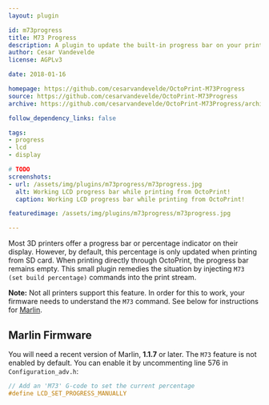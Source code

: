 ```yaml
---
layout: plugin

id: m73progress
title: M73 Progress
description: A plugin to update the built-in progress bar on your printer's LCD.
author: Cesar Vandevelde
license: AGPLv3

date: 2018-01-16

homepage: https://github.com/cesarvandevelde/OctoPrint-M73Progress
source: https://github.com/cesarvandevelde/OctoPrint-M73Progress
archive: https://github.com/cesarvandevelde/OctoPrint-M73Progress/archive/master.zip

follow_dependency_links: false

tags:
- progress
- lcd
- display

# TODO
screenshots:
- url: /assets/img/plugins/m73progress/m73progress.jpg
  alt: Working LCD progress bar while printing from OctoPrint!
  caption: Working LCD progress bar while printing from OctoPrint!

featuredimage: /assets/img/plugins/m73progress/m73progress.jpg

---
```


Most 3D printers offer a progress bar or percentage indicator on
their display. However, by default, this percentage is only updated when
printing from SD card. When printing directly through OctoPrint, the progress bar
remains empty. This small plugin remedies the situation by injecting
`M73 (set build percentage)` commands into the print stream.

**Note:** Not all printers support this feature. In order for this to work, your
firmware needs to understand the `M73` command. See below for instructions for
[Marlin](https://github.com/MarlinFirmware/Marlin).

## Marlin Firmware

You will need a recent version of Marlin, **1.1.7** or later. The `M73` feature is
not enabled by default. You can enable it by uncommenting line 576 in
`Configuration_adv.h`:

```C
// Add an 'M73' G-code to set the current percentage
#define LCD_SET_PROGRESS_MANUALLY
```
